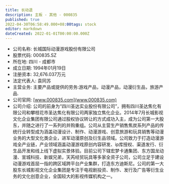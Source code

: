 ```yaml
---
title: 长动退
description: 主板 - 其他 - 000835
published: true
2022-04-30T06:58:49.000+08:00tags: stock
editor: markdown
dateCreated: 2022-01-01T00:00:00.000Z
---
```


- 公司名称: 长城国际动漫游戏股份有限公司
- 股票代码: 000835.SZ
- 所在地: 四川 - 成都市
- 成立日期: 1994年01月19日
- 注册资本: 32,676.037万元
- 法定代表人: 袁同苏
- 主营业务: 主要产品或提供的劳务:游戏产品，动漫产品，动漫衍生品，旅游产品.
- 公司官网: [www.000835.com](www.000835.com)
- 公司介绍: 公司的前身为“四川圣达实业股份有限公司”，拥有四川圣达焦化有限公司和攀枝花市圣达焦化有限公司两家独立焦化企业。2014年7月长城影视文化企业集团有限公司通过股权协议转让的方式成功入主，成为公司第一大股东，并随之进行了一系列的并购重组。公司从主营生产销售焦炭系列产品的传统行业转型成为涵盖动漫设计、制作、动漫游戏、创意旅游和玩具销售等动漫业务的大型文化类企业，进军动漫原创及衍生品领域。公司致力于打造动漫游戏全产业链，产业领域涵盖动漫游戏原创内容研发、ip库授权、渠道发行、衍生品开发和线上线下虚拟实景体验。目前公司下辖宏梦卡通集团、东方国龙动漫、宣城科技、新娱兄弟，天芮经贸玩具等多家全资子公司，公司立足于建设动漫游戏首屈一指的跨区域跨平台产业集群，打造东方迪斯尼。公司的第一大股东长城影视文化企业集团是专注于电视剧投资、制作、发行及广告等衍生业务的文化创意企业，全国较大的影视传媒机构之一。


